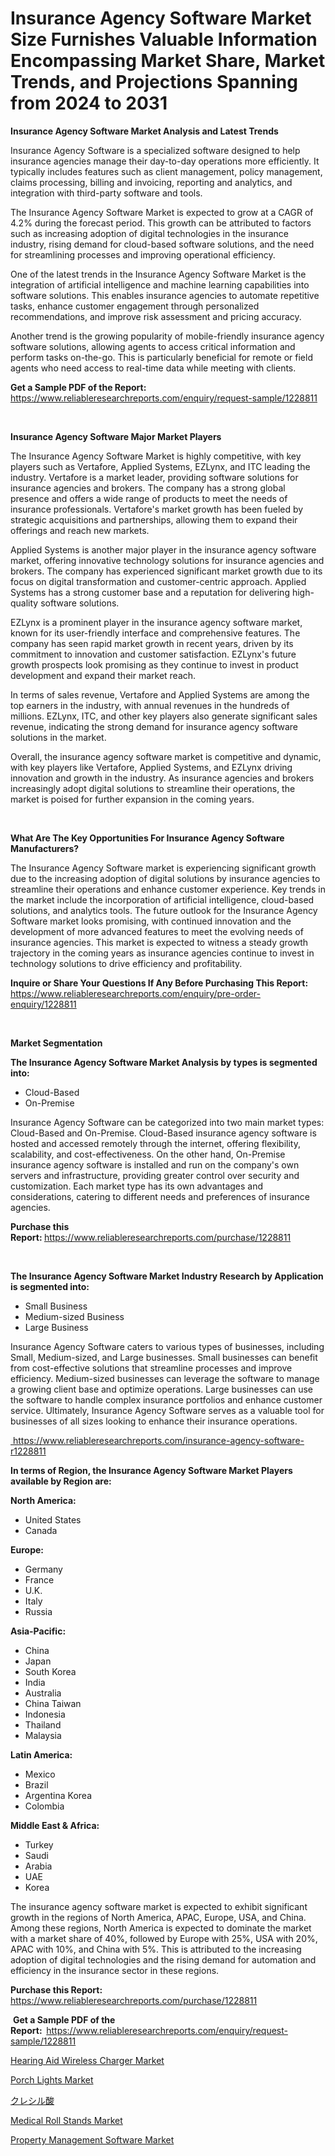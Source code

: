 <p><h1>Insurance Agency Software Market Size Furnishes Valuable Information Encompassing Market Share, Market Trends, and Projections Spanning from 2024 to 2031</h1></p><p><strong>Insurance Agency Software Market Analysis and Latest Trends</strong></p>
<p><p>Insurance Agency Software is a specialized software designed to help insurance agencies manage their day-to-day operations more efficiently. It typically includes features such as client management, policy management, claims processing, billing and invoicing, reporting and analytics, and integration with third-party software and tools.</p><p>The Insurance Agency Software Market is expected to grow at a CAGR of 4.2% during the forecast period. This growth can be attributed to factors such as increasing adoption of digital technologies in the insurance industry, rising demand for cloud-based software solutions, and the need for streamlining processes and improving operational efficiency.</p><p>One of the latest trends in the Insurance Agency Software Market is the integration of artificial intelligence and machine learning capabilities into software solutions. This enables insurance agencies to automate repetitive tasks, enhance customer engagement through personalized recommendations, and improve risk assessment and pricing accuracy.</p><p>Another trend is the growing popularity of mobile-friendly insurance agency software solutions, allowing agents to access critical information and perform tasks on-the-go. This is particularly beneficial for remote or field agents who need access to real-time data while meeting with clients.</p></p>
<p><strong>Get a Sample PDF of the Report:&nbsp;</strong> <a href="https://www.reliableresearchreports.com/enquiry/request-sample/1228811">https://www.reliableresearchreports.com/enquiry/request-sample/1228811</a></p>
<p>&nbsp;</p>
<p><strong>Insurance Agency Software Major Market Players</strong></p>
<p><p>The Insurance Agency Software Market is highly competitive, with key players such as Vertafore, Applied Systems, EZLynx, and ITC leading the industry. Vertafore is a market leader, providing software solutions for insurance agencies and brokers. The company has a strong global presence and offers a wide range of products to meet the needs of insurance professionals. Vertafore's market growth has been fueled by strategic acquisitions and partnerships, allowing them to expand their offerings and reach new markets.</p><p>Applied Systems is another major player in the insurance agency software market, offering innovative technology solutions for insurance agencies and brokers. The company has experienced significant market growth due to its focus on digital transformation and customer-centric approach. Applied Systems has a strong customer base and a reputation for delivering high-quality software solutions.</p><p>EZLynx is a prominent player in the insurance agency software market, known for its user-friendly interface and comprehensive features. The company has seen rapid market growth in recent years, driven by its commitment to innovation and customer satisfaction. EZLynx's future growth prospects look promising as they continue to invest in product development and expand their market reach.</p><p>In terms of sales revenue, Vertafore and Applied Systems are among the top earners in the industry, with annual revenues in the hundreds of millions. EZLynx, ITC, and other key players also generate significant sales revenue, indicating the strong demand for insurance agency software solutions in the market.</p><p>Overall, the insurance agency software market is competitive and dynamic, with key players like Vertafore, Applied Systems, and EZLynx driving innovation and growth in the industry. As insurance agencies and brokers increasingly adopt digital solutions to streamline their operations, the market is poised for further expansion in the coming years.</p></p>
<p>&nbsp;</p>
<p><strong>What Are The Key Opportunities For Insurance Agency Software Manufacturers?</strong></p>
<p><p>The Insurance Agency Software market is experiencing significant growth due to the increasing adoption of digital solutions by insurance agencies to streamline their operations and enhance customer experience. Key trends in the market include the incorporation of artificial intelligence, cloud-based solutions, and analytics tools. The future outlook for the Insurance Agency Software market looks promising, with continued innovation and the development of more advanced features to meet the evolving needs of insurance agencies. This market is expected to witness a steady growth trajectory in the coming years as insurance agencies continue to invest in technology solutions to drive efficiency and profitability.</p></p>
<p><strong>Inquire or Share Your Questions If Any Before Purchasing This Report:</strong> <a href="https://www.reliableresearchreports.com/enquiry/pre-order-enquiry/1228811">https://www.reliableresearchreports.com/enquiry/pre-order-enquiry/1228811</a></p>
<p>&nbsp;</p>
<p><strong>Market Segmentation</strong></p>
<p><strong>The Insurance Agency Software Market Analysis by types is segmented into:</strong></p>
<p><ul><li>Cloud-Based</li><li>On-Premise</li></ul></p>
<p><p>Insurance Agency Software can be categorized into two main market types: Cloud-Based and On-Premise. Cloud-Based insurance agency software is hosted and accessed remotely through the internet, offering flexibility, scalability, and cost-effectiveness. On the other hand, On-Premise insurance agency software is installed and run on the company's own servers and infrastructure, providing greater control over security and customization. Each market type has its own advantages and considerations, catering to different needs and preferences of insurance agencies.</p></p>
<p><strong>Purchase this Report:&nbsp;</strong><a href="https://www.reliableresearchreports.com/purchase/1228811">https://www.reliableresearchreports.com/purchase/1228811</a></p>
<p>&nbsp;</p>
<p><strong>The Insurance Agency Software Market Industry Research by Application is segmented into:</strong></p>
<p><ul><li>Small Business</li><li>Medium-sized Business</li><li>Large Business</li></ul></p>
<p><p>Insurance Agency Software caters to various types of businesses, including Small, Medium-sized, and Large businesses. Small businesses can benefit from cost-effective solutions that streamline processes and improve efficiency. Medium-sized businesses can leverage the software to manage a growing client base and optimize operations. Large businesses can use the software to handle complex insurance portfolios and enhance customer service. Ultimately, Insurance Agency Software serves as a valuable tool for businesses of all sizes looking to enhance their insurance operations.</p></p>
<p><a href="https://www.reliableresearchreports.com/insurance-agency-software-r1228811">&nbsp;https://www.reliableresearchreports.com/insurance-agency-software-r1228811</a></p>
<p><strong>In terms of Region, the Insurance Agency Software Market Players available by Region are:</strong></p>
<p>
    <p> <strong> North America: </strong>
        <ul>
            <li>United States</li>
            <li>Canada</li>
        </ul>
        </p> 
    <p> <strong> Europe: </strong>
        <ul>
            <li>Germany</li>
            <li>France</li>
            <li>U.K.</li>
            <li>Italy</li>
            <li>Russia</li>
        </ul>
        </p> 
    <p> <strong> Asia-Pacific: </strong>
        <ul>
            <li>China</li>
            <li>Japan</li>
            <li>South Korea</li>
            <li>India</li>
            <li>Australia</li>
            <li>China Taiwan</li>
            <li>Indonesia</li>
            <li>Thailand</li>
            <li>Malaysia</li>
        </ul>
        </p> 
    <p> <strong> Latin America: </strong>
        <ul>
            <li>Mexico</li>
            <li>Brazil</li>
            <li>Argentina Korea</li>
            <li>Colombia</li>
        </ul>
        </p> 
    <p> <strong> Middle East & Africa: </strong>
        <ul>
            <li>Turkey</li>
            <li>Saudi</li>
            <li>Arabia</li>
            <li>UAE</li>
            <li>Korea</li>
        </ul>
    </p>
    </p>
<p><p>The insurance agency software market is expected to exhibit significant growth in the regions of North America, APAC, Europe, USA, and China. Among these regions, North America is expected to dominate the market with a market share of 40%, followed by Europe with 25%, USA with 20%, APAC with 10%, and China with 5%. This is attributed to the increasing adoption of digital technologies and the rising demand for automation and efficiency in the insurance sector in these regions.</p></p>
<p><strong>Purchase this Report: </strong><a href="https://www.reliableresearchreports.com/purchase/1228811">https://www.reliableresearchreports.com/purchase/1228811</a></p>
<p>&nbsp;<strong>Get a Sample PDF of the Report:&nbsp;&nbsp;</strong><a href="https://www.reliableresearchreports.com/enquiry/request-sample/1228811">https://www.reliableresearchreports.com/enquiry/request-sample/1228811</a></p>
<p><strong></strong></p>
<p><p><a href="https://issuu.com/reportprime-2/docs/hearing-aid-wireless-charger-market-size-2030.pptx">Hearing Aid Wireless Charger Market</a></p><p><a href="https://issuu.com/reportprime-2/docs/porch-lights-market-size-2030.pptx">Porch Lights Market</a></p><p><a href="https://github.com/mm14022023/Market-Research-Report-List-1/blob/main/726333159963.md">クレシル酸</a></p><p><a href="https://www.linkedin.com/pulse/medical-roll-stands-market-dynamics-2024-2031-also-its-trends-mvr4f">Medical Roll Stands Market</a></p><p><a href="https://github.com/Glendatilghmankmgz0rbhwpy/Market-Research-Report-List-2/blob/main/property-management-software-market.md">Property Management Software Market</a></p></p>